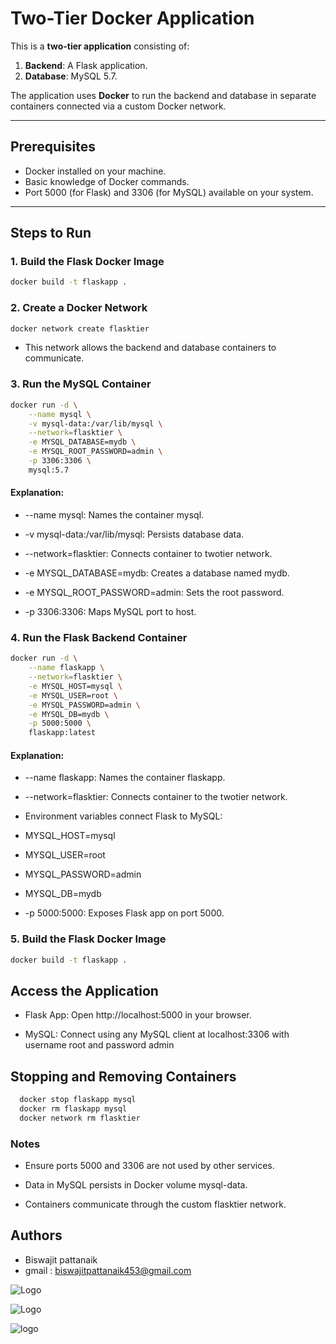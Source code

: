 # Two-Tier Docker Application

This is a **two-tier application** consisting of:

1. **Backend**: A Flask application.
2. **Database**: MySQL 5.7.

The application uses **Docker** to run the backend and database in separate containers connected via a custom Docker network.

---

## Prerequisites

- Docker installed on your machine.
- Basic knowledge of Docker commands.
- Port 5000 (for Flask) and 3306 (for MySQL) available on your system.

---

## Steps to Run

### 1. Build the Flask Docker Image

```bash
docker build -t flaskapp .
```
### 2. Create a Docker Network
```bash
docker network create flasktier
```
- This network allows the backend and database containers to communicate.
### 3. Run the MySQL Container
```bash
docker run -d \
    --name mysql \
    -v mysql-data:/var/lib/mysql \
    --network=flasktier \
    -e MYSQL_DATABASE=mydb \
    -e MYSQL_ROOT_PASSWORD=admin \
    -p 3306:3306 \
    mysql:5.7
```
#### Explanation: 
- --name mysql: Names the container mysql.

- -v mysql-data:/var/lib/mysql: Persists database data.

- --network=flasktier: Connects container to twotier network.

- -e MYSQL_DATABASE=mydb: Creates a database named mydb.

- -e MYSQL_ROOT_PASSWORD=admin: Sets the root password.

- -p 3306:3306: Maps MySQL port to host.
### 4. Run the Flask Backend Container
```bash
docker run -d \
    --name flaskapp \
    --network=flasktier \
    -e MYSQL_HOST=mysql \
    -e MYSQL_USER=root \
    -e MYSQL_PASSWORD=admin \
    -e MYSQL_DB=mydb \
    -p 5000:5000 \
    flaskapp:latest

```
#### Explanation:

- --name flaskapp: Names the container flaskapp.

- --network=flasktier: Connects container to the twotier network.

- Environment variables connect Flask to MySQL:

- MYSQL_HOST=mysql

- MYSQL_USER=root

- MYSQL_PASSWORD=admin

- MYSQL_DB=mydb

- -p 5000:5000: Exposes Flask app on port 5000.
### 5. Build the Flask Docker Image
```bash
docker build -t flaskapp .
```
## Access the Application

- Flask App: Open http://localhost:5000 in your browser.

- MySQL: Connect using any MySQL client at localhost:3306 with username root and password admin


## Stopping and Removing Containers

```bash
  docker stop flaskapp mysql
  docker rm flaskapp mysql
  docker network rm flasktier

```


### Notes

- Ensure ports 5000 and 3306 are not used by other services.

- Data in MySQL persists in Docker volume mysql-data.

- Containers communicate through the custom flasktier network.


## Authors

- Biswajit pattanaik
- gmail : biswajitpattanaik453@gmail.com


![Logo](https://media.licdn.com/dms/image/v2/D4D12AQFWFLeRgjzEdA/article-cover_image-shrink_423_752/article-cover_image-shrink_423_752/0/1674452473282?e=1760572800&v=beta&t=IilyXBtL_Vzlexld_OyDwAE3iRXmPbO4X9IsnCtukbI)  

![Logo](https://upload.wikimedia.org/wikipedia/commons/thumb/4/4e/Docker_%28container_engine%29_logo.svg/915px-Docker_%28container_engine%29_logo.svg.png?20161017201350)

![logo](https://www.mysql.com/common/logos/logo-mysql-170x115.png)

